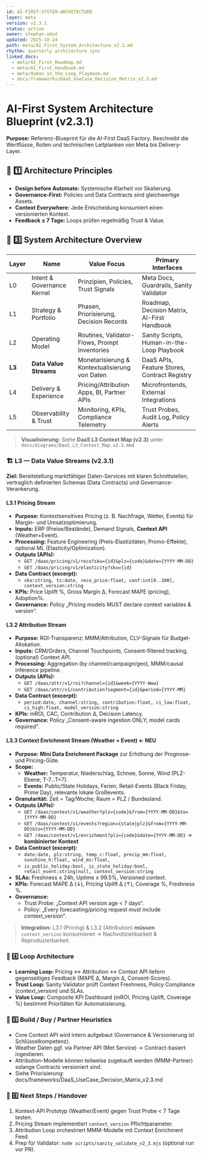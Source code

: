 ```yaml
---
id: AI-FIRST-SYSTEM-ARCHITECTURE
layer: meta
version: v2.3.1
status: active
owner: stephan-adod
updated: 2025-10-24
path: meta/AI_First_System_Architecture_v2.3.md
rhythm: quarterly architecture sync
linked_docs:
  - meta/AI_First_Roadmap.md
  - meta/AI_First_Handbook.md
  - meta/Human_in_the_Loop_Playbook.md
  - docs/frameworks/DaaS_UseCase_Decision_Matrix_v2.3.md
---
```


# AI-First System Architecture Blueprint (v2.3.1)

**Purpose:** Referenz-Blueprint für die AI-First DaaS Factory. Beschreibt die Wertflüsse, Rollen und technischen Leitplanken von Meta bis Delivery-Layer.

## 🧭 1️⃣ Architecture Principles
- **Design before Automate:** Systemische Klarheit vor Skalierung.
- **Governance-First:** Policies und Data Contracts sind gleichwertige Assets.
- **Context Everywhere:** Jede Entscheidung konsumiert einen versionierten Kontext.
- **Feedback ≤ 7 Tage:** Loops prüfen regelmäßig Trust & Value.

## 🧠 3️⃣ System Architecture Overview
| Layer | Name | Value Focus | Primary Interfaces |
|---|---|---|---|
| L0 | Intent & Governance Kernel | Prinzipien, Policies, Trust Signals | Meta Docs, Guardrails, Sanity Validator |
| L1 | Strategy & Portfolio | Phasen, Priorisierung, Decision Records | Roadmap, Decision Matrix, AI-First Handbook |
| L2 | Operating Model | Routines, Validator-Flows, Prompt Inventories | Sanity Scripts, Human-in-the-Loop Playbook |
| **L3** | **Data Value Streams** | Monetarisierung & Kontextualisierung von Daten | DaaS APIs, Feature Stores, Contract Registry |
| L4 | Delivery & Experience | Pricing/Attribution Apps, BI, Partner APIs | Microfrontends, External Integrations |
| L5 | Observability & Trust | Monitoring, KPIs, Compliance Telemetry | Trust Probes, Audit Log, Policy Alerts |

> **Visualisierung:** Siehe **DaaS L3 Context Map (v2.3)** unter  
> `docs/diagrams/DaaS_L3_Context_Map_v2.3.mmd`

### 🏗️ L3 — Data Value Streams (v2.3.1)

**Ziel:** Bereitstellung marktfähiger Daten-Services mit klaren Schnittstellen, vertraglich definierten Schemas (Data Contracts) und Governance-Verankerung.

#### L3.1 Pricing Stream
- **Purpose:** Kontextsensitives Pricing (z. B. Nachfrage, Wetter, Events) für Margin- und Umsatzoptimierung.
- **Inputs:** ERP (Preise/Bestände), Demand Signals, **Context API** (Weather+Event).
- **Processing:** Feature Engineering (Preis-Elastizitäten, Promo-Effekte), optional ML (Elasticity/Optimization).
- **Outputs (APIs):**
  - `GET /daas/pricing/v1/reco?sku={id}&plz={code}&date={YYYY-MM-DD}`
  - `GET /daas/pricing/v1/elasticity?sku={id}`
- **Data Contract (excerpt):**
  - `sku:string, ts:date, reco_price:float, conf:int[0..100], context_version:string`
- **KPIs:** Price Uplift %, Gross Margin Δ, Forecast MAPE (pricing), Adoption%.
- **Governance:** Policy „Pricing models MUST declare context variables & version“.

#### L3.2 Attribution Stream
- **Purpose:** ROI-Transparenz: MMM/Attribution, CLV-Signale für Budget-Allokation.
- **Inputs:** CRM/Orders, Channel Touchpoints, Consent-filtered tracking, (optional) Context API.
- **Processing:** Aggregation (by channel/campaign/geo), MMM/causal inference pipeline.
- **Outputs (APIs):**
  - `GET /daas/attr/v1/roi?channel={id}&week={YYYY-Www}`
  - `GET /daas/attr/v1/contribution?segment={id}&period={YYYY-MM}`
- **Data Contract (excerpt):**
  - `period:date, channel:string, contribution:float, ci_low:float, ci_high:float, model_version:string`
- **KPIs:** mROI, CAC, Contribution Δ, Decision Latency.
- **Governance:** Policy „Consent-aware ingestion ONLY; model cards required“.

#### L3.3 Context Enrichment Stream (Weather + Event)  ← **NEU**
- **Purpose:** **Mini Data Enrichment Package** zur Erhöhung der Prognose- und Pricing-Güte.
- **Scope:**
  - **Weather:** Temperatur, Niederschlag, Schnee, Sonne, Wind (PLZ-Ebene; T-7…T+7).
  - **Events:** Public/State Holidays, Ferien, Retail-Events (Black Friday, Prime Day), relevante lokale Großevents.
- **Granularität:** Zeit = Tag/Woche; Raum = PLZ / Bundesland.
- **Outputs (APIs):**
  - `GET /daas/context/v1/weather?plz={code}&from={YYYY-MM-DD}&to={YYYY-MM-DD}`
  - `GET /daas/context/v1/events?region={state|plz}&from={YYYY-MM-DD}&to={YYYY-MM-DD}`
  - `GET /daas/context/v1/enrichment?plz={code}&date={YYYY-MM-DD}`  → **kombinierter Kontext**
- **Data Contract (excerpt):**
  - `date:date, plz:string, temp_c:float, precip_mm:float, sunshine_h:float, wind_ms:float,`
  - `is_public_holiday:bool, is_state_holiday:bool, retail_event:string|null, context_version:string`
- **SLAs:** Freshness ≤ 24h, Uptime ≥ 99.5%, Versioned context.
- **KPIs:** Forecast MAPE Δ (↓), Pricing Uplift Δ (↑), Coverage %, Freshness %.
- **Governance:**
  - Trust Probe: „Context API version age < 7 days“.
  - Policy: „Every forecasting/pricing request must include context_version“.

> **Integration:** L3.1 (Pricing) & L3.2 (Attribution) **müssen** `context_version` konsumieren → Nachvollziehbarkeit & Reproduzierbarkeit.

### 🔁 4️⃣ Loop Architecture
- **Learning Loop:** Pricing ↔ Attribution ↔ Context API liefern gegenseitiges Feedback (MAPE Δ, Margin Δ, Consent-Scores).
- **Trust Loop:** Sanity Validator prüft Context Freshness, Policy Compliance (context_version) und SLAs.
- **Value Loop:** Composite KPI Dashboard (mROI, Pricing Uplift, Coverage %) bestimmt Prioritäten für Automatisierung.

### 🧩 5️⃣ Build / Buy / Partner Heuristics
- Core Context API wird intern aufgebaut (Governance & Versionierung ist Schlüsselkompetenz).
- Weather Daten ggf. via Partner API (Met Service) → Contract-basiert ingestieren.
- Attribution-Modelle können teilweise zugekauft werden (MMM-Partner) solange Contracts versioniert sind.
- Siehe Priorisierung: docs/frameworks/DaaS_UseCase_Decision_Matrix_v2.3.md

### 🚀 6️⃣ Next Steps / Handover
1. Kontext-API Prototyp (Weather/Event) gegen Trust Probe < 7 Tage testen.
2. Pricing Stream implementiert `context_version` Pflichtparameter.
3. Attribution Loop orchestriert MMM-Modelle mit Context Enrichment Feed.
4. Prep für Validator: `node scripts/sanity_validate_v2_3.mjs` (optional run vor PR).

